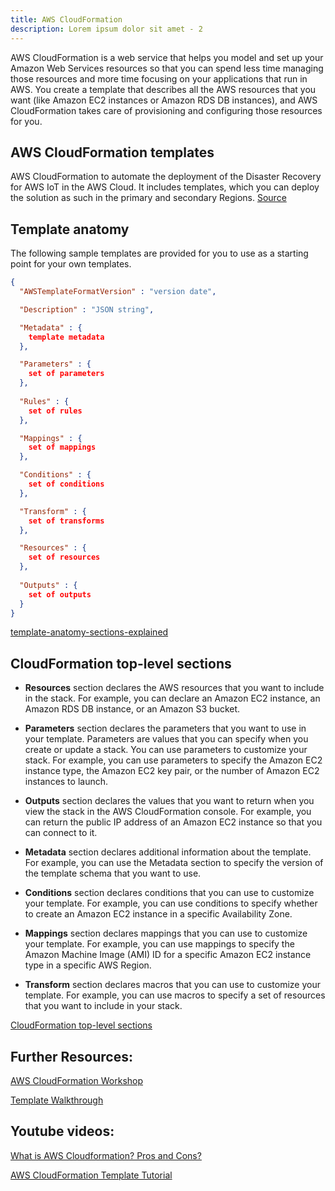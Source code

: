 ```yaml
---
title: AWS CloudFormation
description: Lorem ipsum dolor sit amet - 2
---
```


AWS CloudFormation is a web service that helps you model and set up your Amazon Web Services resources so that you can spend less time managing those resources and more time focusing on your applications that run in AWS. You create a template that describes all the AWS resources that you want (like Amazon EC2 instances or Amazon RDS DB instances), and AWS CloudFormation takes care of provisioning and configuring those resources for you.

## AWS CloudFormation templates

AWS CloudFormation to automate the deployment of the Disaster Recovery for AWS IoT in the AWS Cloud. It includes templates, which you can deploy the solution as such in the primary and secondary Regions. [Source](https://docs.aws.amazon.com/solutions/latest/disaster-recovery-for-aws-iot/aws-cloudformation-templates.html)

## Template anatomy

The following sample templates are provided for you to use as a starting point for your own templates. 


```json
{
  "AWSTemplateFormatVersion" : "version date",

  "Description" : "JSON string",

  "Metadata" : {
    template metadata
  },

  "Parameters" : {
    set of parameters
  },
  
  "Rules" : {
    set of rules
  },

  "Mappings" : {
    set of mappings
  },

  "Conditions" : {
    set of conditions
  },

  "Transform" : {
    set of transforms
  },

  "Resources" : {
    set of resources
  },
  
  "Outputs" : {
    set of outputs
  }
}

```
[template-anatomy-sections-explained](https://docs.aws.amazon.com/AWSCloudFormation/latest/UserGuide/template-anatomy.html#template-anatomy-sections)

## CloudFormation top-level sections

* **Resources** section declares the AWS resources that you want to include in the stack. For example, you can declare an Amazon EC2 instance, an Amazon RDS DB instance, or an Amazon S3 bucket.

* **Parameters** section declares the parameters that you want to use in your template. Parameters are values that you can specify when you create or update a stack. You can use parameters to customize your stack. For example, you can use parameters to specify the Amazon EC2 instance type, the Amazon EC2 key pair, or the number of Amazon EC2 instances to launch.

* **Outputs** section declares the values that you want to return when you view the stack in the AWS CloudFormation console. For example, you can return the public IP address of an Amazon EC2 instance so that you can connect to it.

* **Metadata** section declares additional information about the template. For example, you can use the Metadata section to specify the version of the template schema that you want to use.

* **Conditions** section declares conditions that you can use to customize your template. For example, you can use conditions to specify whether to create an Amazon EC2 instance in a specific Availability Zone.

* **Mappings** section declares mappings that you can use to customize your template. For example, you can use mappings to specify the Amazon Machine Image (AMI) ID for a specific Amazon EC2 instance type in a specific AWS Region.

* **Transform** section declares macros that you can use to customize your template. For example, you can use macros to specify a set of resources that you want to include in your stack.

[CloudFormation top-level sections](https://docs.aws.amazon.com/AWSCloudFormation/latest/UserGuide/template-anatomy.html#template-anatomy-sections)

## Further Resources: 

[AWS CloudFormation Workshop](https://catalog.workshops.aws/cfn101/en-US/introduction)

[Template Walkthrough](https://docs.aws.amazon.com/AWSCloudFormation/latest/UserGuide/GettingStarted.Walkthrough.html)

## Youtube videos:

[What is AWS Cloudformation? Pros and Cons?](https://youtu.be/0Sh9OySCyb4)

[AWS CloudFormation Template Tutorial](https://youtu.be/_jqwVpO1w6A)